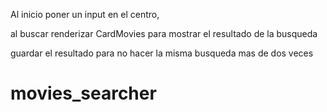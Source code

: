 
Al inicio poner un input en el centro, 

al buscar renderizar CardMovies para mostrar el resultado de la busqueda

guardar el resultado para no hacer la misma busqueda mas de dos veces
# movies_searcher
